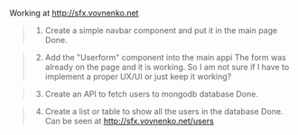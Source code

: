 Working at 
http://sfx.vovnenko.net

> 1. Create a simple navbar component and put it in the main page
Done.

> 2. Add the "Userform" component into the main appi
The form was already on the page and it is working.
So I am not sure if I have to implement a proper UX/UI or just keep it working?

> 3. Create an API to fetch users to mongodb database
Done.

> 4. Create a list or table to show all the users in the database
Done. Can be seen at 
http://sfx.vovnenko.net/users
